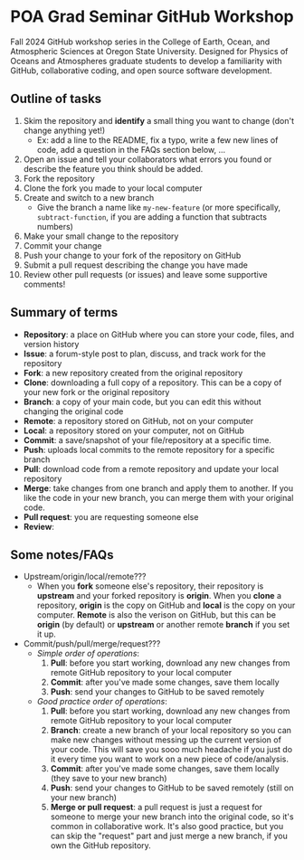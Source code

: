 # POA Grad Seminar GitHub Workshop
Fall 2024 GitHub workshop series in the College of Earth, Ocean, and Atmospheric Sciences at Oregon State University. Designed for Physics of Oceans and Atmospheres graduate students to develop a familiarity with GitHub, collaborative coding, and open source software development.
## Outline of tasks
1. Skim the repository and **identify** a small thing you want to change (don't change anything yet!)
   * Ex: add a line to the README, fix a typo, write a few new lines of code, add a question in the FAQs section below, ... 
2. Open an issue and tell your collaborators what errors you found or describe the feature you think should be added.
3. Fork the repository
4. Clone the fork you made to your local computer
5. Create and switch to a new branch
    * Give the branch a name like `my-new-feature` (or more specifically, `subtract-function`, if you are adding a function that subtracts numbers) 
6. Make your small change to the repository
7. Commit your change
8. Push your change to your fork of the repository on GitHub
9.  Submit a pull request describing the change you have made 
10. Review other pull requests (or issues) and leave some supportive comments!

## Summary of terms
* **Repository**: a place on GitHub where you can store your code, files, and version history
* **Issue**: a forum-style post to plan, discuss, and track work for the repository
* **Fork**: a new repository created from the original repository
* **Clone**: downloading a full copy of a repository. This can be a copy of your new fork or the original repository
* **Branch**: a copy of your main code, but you can edit this without changing the original code
* **Remote**: a repository stored on GitHub, not on your computer
* **Local**: a repository stored on your computer, not on GitHub
* **Commit**: a save/snapshot of your file/repository at a specific time. 
* **Push**: uploads local commits to the remote repository for a specific branch
* **Pull**: download code from a remote repository and update your local repository
* **Merge**: take changes from one branch and apply them to another. If you like the code in your new branch, you can merge them with your original code.
* **Pull request**: you are requesting someone else 
* **Review**:

## Some notes/FAQs
* Upstream/origin/local/remote??? 
  * When you **fork** someone else's repository, their repository is **upstream** and your forked repository is **origin**. When you **clone** a repository, **origin** is the copy on GitHub and **local** is the copy on your computer. **Remote** is also the verison on GitHub, but this can be **origin** (by default) or **upstream** or another remote **branch** if you set it up. 
* Commit/push/pull/merge/request???
  * *Simple order of operations*: 
    1. **Pull**: before you start working, download any new changes from remote GitHub repository to your local computer
    2. **Commit**: after you've made some changes, save them locally
    3. **Push**: send your changes to GitHub to be saved remotely
  * *Good practice order of operations*:
    1. **Pull**: before you start working, download any new changes from remote GitHub repository to your local computer
    2. **Branch**: create a new branch of your local repository so you can make new changes without messing up the current version of your code. This will save you sooo much headache if you just do it every time you want to work on a new piece of code/analysis.
    3. **Commit**: after you've made some changes, save them locally (they save to your new branch)
    4. **Push**: send your changes to GitHub to be saved remotely (still on your new branch)
    5. **Merge or pull request**: a pull request is just a request for someone to merge your new branch into the original code, so it's common in collaborative work. It's also good practice, but you can skip the "request" part and just merge a new branch, if you own the GitHub repository.